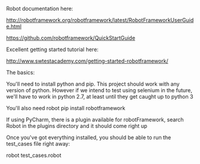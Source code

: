 Robot documentation here:

http://robotframework.org/robotframework/latest/RobotFrameworkUserGuide.html

https://github.com/robotframework/QuickStartGuide

Excellent getting started tutorial here:

http://www.swtestacademy.com/getting-started-robotframework/

The basics:

You'll need to install python and pip.  This project should work with any version of python.  However if we intend to test
using selenium in the future, we'll have to work in python 2.7, at least until they get caught up to python 3

You'll also need robot
pip install robotframework

If using PyCharm, there is a plugin available for robotFramework, search Robot in the plugins directory and it should come right up

Once you've got everything installed, you should be able to run the test_cases file right away:

robot test_cases.robot